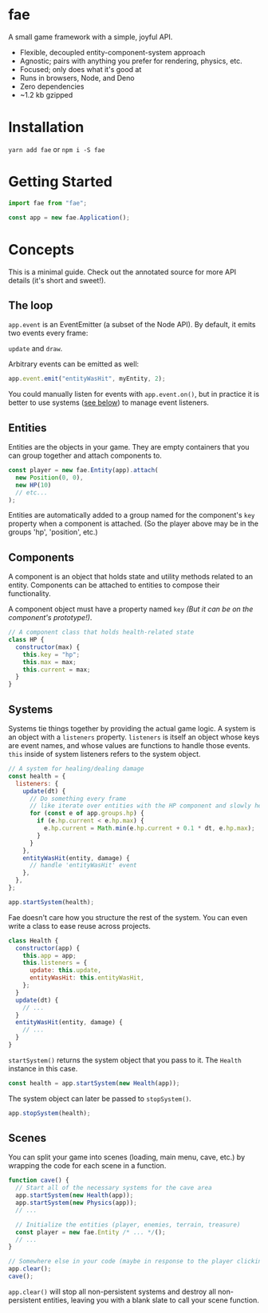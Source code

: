 # fae

A small game framework with a simple, joyful API.

- Flexible, decoupled entity-component-system approach
- Agnostic; pairs with anything you prefer for rendering, physics, etc.
- Focused; only does what it's good at
- Runs in browsers, Node, and Deno
- Zero dependencies
- ~1.2 kb gzipped

# Installation

`yarn add fae` or `npm i -S fae`

# Getting Started

```javascript
import fae from "fae";

const app = new fae.Application();
```

# Concepts

This is a minimal guide. Check out the annotated source for more API details (it's short and sweet!).

## The loop

`app.event` is an EventEmitter (a subset of the Node API). By default, it emits two events every frame:

`update` and `draw`.

Arbitrary events can be emitted as well:

```javascript
app.event.emit("entityWasHit", myEntity, 2);
```

You could manually listen for events with `app.event.on()`, but in practice it is better to use systems ([see below](#systems)) to manage event listeners.

## Entities

Entities are the objects in your game. They are empty containers that you can group together and attach components to.

```javascript
const player = new fae.Entity(app).attach(
  new Position(0, 0),
  new HP(10)
  // etc...
);
```

Entities are automatically added to a group named for the component's `key` property when a component is attached. (So the player above may be in the groups 'hp', 'position', etc.)

## Components

A component is an object that holds state and utility methods related to an entity. Components can be attached to entities to compose their functionality.

A component object must have a property named `key` _(But it can be on the component's prototype!)_.

```javascript
// A component class that holds health-related state
class HP {
  constructor(max) {
    this.key = "hp";
    this.max = max;
    this.current = max;
  }
}
```

## Systems

Systems tie things together by providing the actual game logic. A system is an object with a `listeners` property. `listeners` is itself an object whose keys are event names, and whose values are functions to handle those events. `this` inside of system listeners refers to the system object.

```javascript
// A system for healing/dealing damage
const health = {
  listeners: {
    update(dt) {
      // Do something every frame
      // like iterate over entities with the HP component and slowly heal them:
      for (const e of app.groups.hp) {
        if (e.hp.current < e.hp.max) {
          e.hp.current = Math.min(e.hp.current + 0.1 * dt, e.hp.max);
        }
      }
    },
    entityWasHit(entity, damage) {
      // handle 'entityWasHit' event
    },
  },
};

app.startSystem(health);
```

Fae doesn't care how you structure the rest of the system. You can even write a class to ease reuse across projects.

```javascript
class Health {
  constructor(app) {
    this.app = app;
    this.listeners = {
      update: this.update,
      entityWasHit: this.entityWasHit,
    };
  }
  update(dt) {
    // ...
  }
  entityWasHit(entity, damage) {
    // ...
  }
}
```

`startSystem()` returns the system object that you pass to it. The `Health` instance in this case.

```javascript
const health = app.startSystem(new Health(app));
```

The system object can later be passed to `stopSystem()`.

```javascript
app.stopSystem(health);
```

## Scenes

You can split your game into scenes (loading, main menu, cave, etc.) by wrapping the code for each scene in a function.

```javascript
function cave() {
  // Start all of the necessary systems for the cave area
  app.startSystem(new Health(app));
  app.startSystem(new Physics(app));
  // ...

  // Initialize the entities (player, enemies, terrain, treasure)
  const player = new fae.Entity /* ... */();
  // ...
}
```

```javascript
// Somewhere else in your code (maybe in response to the player clicking 'play')
app.clear();
cave();
```

`app.clear()` will stop all non-persistent systems and destroy all non-persistent entities, leaving you with a blank slate to call your scene function.
